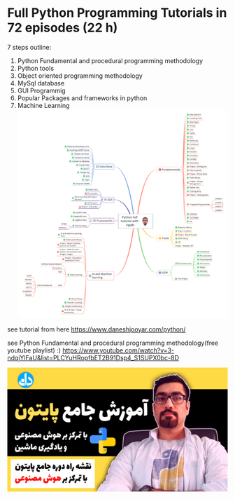# Full Python Programming Tutorials in 72 episodes (22 h)

7 steps outline:
1. Python Fundamental and procedural programming methodology
2. Python tools
3. Object oriented programming methodology
4. MySql database
5. GUI Programmig
6. Popular Packages and frameworks in python
7. Machine Learning
![PyRoadMap](PyRoadmap/Python-full-tutorial-with-Tqzdh.png)

see tutorial from here
https://www.daneshjooyar.com/python/

see Python Fundamental and procedural programming methodology(free youtube playlist) :)
https://www.youtube.com/watch?v=3-ndqjYlFaU&list=PLCYuHRopfbET2B91Dsp4_S1SUPX0bc-8D

![Thumbnail](PyRoadmap/Thumbnail-new-Py.png)

